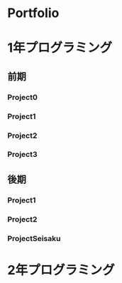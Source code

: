 # Portfolio  
# 1年プログラミング  
## 前期  
### Project0  
### Project1  
### Project2  
### Project3  
  
## 後期  
### Project1  
### Project2  
### ProjectSeisaku  
  
# 2年プログラミング
